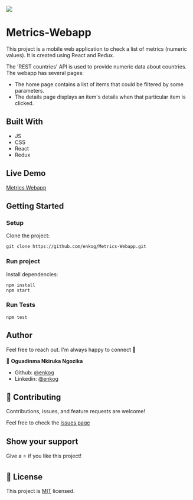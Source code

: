 ![](https://img.shields.io/badge/Microverse-blueviolet)

# Metrics-Webapp
This project is a mobile web application to check a list of metrics (numeric values). It is created using React and Redux.

The 'REST countries' API is used to provide numeric data about countries. The webapp has several pages:

- The home page contains a list of items that could be filtered by some parameters.
- The details page displays an item's details when that particular item is clicked.

## Built With
- JS
- CSS
- React
- Redux

## Live Demo

[Metrics Webapp](https://metrics-webapp.herokuapp.com/countries)
## Getting Started

### Setup

Clone the project:

```
git clone https://github.com/enkog/Metrics-Webapp.git
```

### Run project

Install dependencies:

```
npm install
npm start
```

### Run Tests

```
npm test

```

## Author

Feel free to reach out. I'm always happy to connect :slightly_smiling_face:

👤 **Oguadinma Nkiruka Ngozika**

- Github: [@enkog](https://github.com/enkog)
- Linkedin: [@enkog](https://www.linkedin.com/in/enkog/)

## 🤝 Contributing

Contributions, issues, and feature requests are welcome!

Feel free to check the [issues page](/../../../issues)

## Show your support

Give a ⭐️ if you like this project!

## 📝 License

This project is [MIT](./MIT.md) licensed.